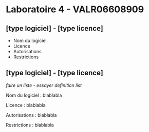 # Laboratoire 4 - VALR06608909

## [type logiciel] - [type licence]

- Nom du logiciel
- Licence
- Autorisations
- Restrictions

## [type logiciel] - [type licence]

*faire un liste - essayer definition list*

Nom du logiciel
: blablabla

Licence
: blablabla

Autorisations
: blablabla

Restrictions
: blablabla

